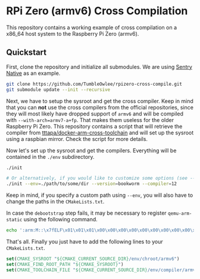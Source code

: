 # RPi Zero (armv6) Cross Compilation

This repository contains a working example of cross compilation on a x86_64 host system to the Raspberry Pi Zero (armv6).

## Quickstart

First, clone the repository and initialize all submodules. We are using [Sentry Native](https://github.com/getsentry/sentry-native) as an example.

```bash
git clone https://github.com/TumbleOwlee/rpizero-cross-compile.git
git submodule update --init --recursive
```

Next, we have to setup the sysroot and get the cross compiler. Keep in mind that you can **not** use the cross compilers from the official repositories, since they will most likely have dropped support of `armv6` and will be compiled with `--with-arch=armv7-a+fp`. That makes them useless for the older Raspberry Pi Zero. This repository contains a script that will retrieve the compiler from [tttapa/docker-arm-cross-toolchain](https://github.com/tttapa/docker-arm-cross-toolchain/) and will set up the sysroot using a raspbian mirror. Check the script for more details.

Now let's set up the sysroot and get the compilers. Everything will be contained in the `./env` subdirectory.

```bash
./init

# Or alternatively, if you would like to customize some options (see --help)
./init --env=./path/to/some/dir --version=bookworm --compiler=12
```

Keep in mind, if you specify a custom path using `--env`, you will also have to change the paths in the `CMakeLists.txt`.

In case the `debootstrap` step fails, it may be necessary to register `qemu-arm-static` using the following command.

```bash
echo ':arm:M::\x7fELF\x01\x01\x01\x00\x00\x00\x00\x00\x00\x00\x00\x00\x02\x00\x28\x00:\xff\xff\xff\xff\xff\xff\xff\x00\xff\xff\xff\xff\xff\xff\xff\xff\xfe\xff\xff\xff:/usr/bin/qemu-arm-static:' > /proc/sys/fs/binfmt_misc/register
```

That's all. Finally you just have to add the following lines to your `CMakeLists.txt`.

```cmake
set(CMAKE_SYSROOT "${CMAKE_CURRENT_SOURCE_DIR}/env/chroot/armv6")
set(CMAKE_FIND_ROOT_PATH "${CMAKE_SYSROOT}")
set(CMAKE_TOOLCHAIN_FILE "${CMAKE_CURRENT_SOURCE_DIR}/env/compiler/armv6/x-tools/armv6-rpi-linux-gnueabihf/armv6-rpi-linux-gnueabihf.toolchain.cmake")
```
